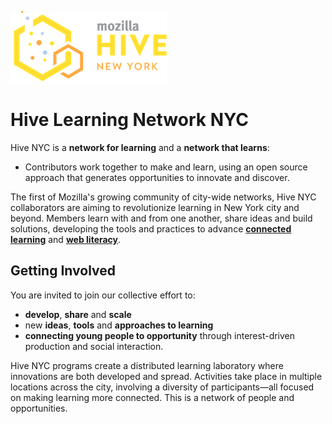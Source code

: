 ![Hive NYC Logo](images/hive-logo.png)
# Hive Learning Network NYC

Hive NYC is a **network for learning** and a **network that learns**:
* Contributors work together to make and learn, using an open source approach that generates opportunities to innovate and discover.

The first of Mozilla's growing community of city-wide networks, Hive NYC collaborators are aiming to revolutionize learning in New York city and beyond. Members learn with and from one another, share ideas and build solutions, developing the tools and practices to advance **[connected learning](http://clalliance.org/)** and **[web literacy](https://webmaker.org/en-US/resources)**.

## Getting Involved

You are invited to join our collective effort to:
* **develop**, **share** and **scale**
* new **ideas**, **tools** and **approaches to learning**
* **connecting young people to opportunity** through interest-driven production and social interaction.

Hive NYC programs create a distributed learning laboratory where innovations are both developed and spread. Activities take place in multiple locations across the city, involving a diversity of participants—all focused on making learning more connected. This is a network of people and opportunities.
